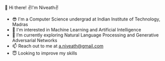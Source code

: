 👋 Hi there! ✌️I'm Niveath✌️
- 😎 I'm a Computer Science undergrad at Indian Institute of Technology, Madras
- 🤖 I'm interested in Machine Learning and Artificial Intelligence
- 🌱 I’m currently exploring Natural Language Processing and Generative Adversarial Networks
- 📫 Reach out to me at a.niveath@gmail.com
- 😇 Looking to improve my skills

<!---
Niveath/Niveath is a ✨ special ✨ repository because its `README.md` (this file) appears on your GitHub profile.
You can click the Preview link to take a look at your changes.
--->

